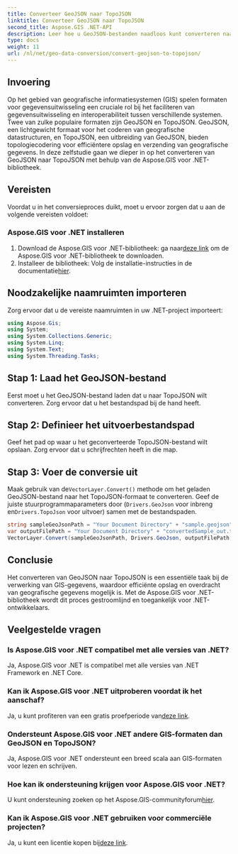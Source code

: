 ```yaml
---
title: Converteer GeoJSON naar TopoJSON
linktitle: Converteer GeoJSON naar TopoJSON
second_title: Aspose.GIS .NET-API
description: Leer hoe u GeoJSON-bestanden naadloos kunt converteren naar TopoJSON-indeling met behulp van de Aspose.GIS voor .NET-bibliotheek. Verbeter de efficiëntie van uw GIS-gegevensverwerking.
type: docs
weight: 11
url: /nl/net/geo-data-conversion/convert-geojson-to-topojson/
---
```

## Invoering
Op het gebied van geografische informatiesystemen (GIS) spelen formaten voor gegevensuitwisseling een cruciale rol bij het faciliteren van gegevensuitwisseling en interoperabiliteit tussen verschillende systemen. Twee van zulke populaire formaten zijn GeoJSON en TopoJSON. GeoJSON, een lichtgewicht formaat voor het coderen van geografische datastructuren, en TopoJSON, een uitbreiding van GeoJSON, bieden topologiecodering voor efficiëntere opslag en verzending van geografische gegevens. In deze zelfstudie gaan we dieper in op het converteren van GeoJSON naar TopoJSON met behulp van de Aspose.GIS voor .NET-bibliotheek.
## Vereisten
Voordat u in het conversieproces duikt, moet u ervoor zorgen dat u aan de volgende vereisten voldoet:
### Aspose.GIS voor .NET installeren
1.  Download de Aspose.GIS voor .NET-bibliotheek: ga naar[deze link](https://releases.aspose.com/gis/net/) om de Aspose.GIS voor .NET-bibliotheek te downloaden.
2.  Installeer de bibliotheek: Volg de installatie-instructies in de documentatie[hier](https://reference.aspose.com/gis/net/).

## Noodzakelijke naamruimten importeren
Zorg ervoor dat u de vereiste naamruimten in uw .NET-project importeert:
```csharp
using Aspose.Gis;
using System;
using System.Collections.Generic;
using System.Linq;
using System.Text;
using System.Threading.Tasks;
```

## Stap 1: Laad het GeoJSON-bestand
Eerst moet u het GeoJSON-bestand laden dat u naar TopoJSON wilt converteren. Zorg ervoor dat u het bestandspad bij de hand heeft.
## Stap 2: Definieer het uitvoerbestandspad
Geef het pad op waar u het geconverteerde TopoJSON-bestand wilt opslaan. Zorg ervoor dat u schrijfrechten heeft in die map.
## Stap 3: Voer de conversie uit
 Maak gebruik van de`VectorLayer.Convert()` methode om het geladen GeoJSON-bestand naar het TopoJSON-formaat te converteren. Geef de juiste stuurprogrammaparameters door (`Drivers.GeoJson` voor inbreng en`Drivers.TopoJson` voor uitvoer) samen met de bestandspaden.
```csharp
string sampleGeoJsonPath = "Your Document Directory" + "sample.geojson";
var outputFilePath = "Your Document Directory" + "convertedSample_out.topojson";
VectorLayer.Convert(sampleGeoJsonPath, Drivers.GeoJson, outputFilePath, Drivers.TopoJson);
```

## Conclusie
Het converteren van GeoJSON naar TopoJSON is een essentiële taak bij de verwerking van GIS-gegevens, waardoor efficiënte opslag en overdracht van geografische gegevens mogelijk is. Met de Aspose.GIS voor .NET-bibliotheek wordt dit proces gestroomlijnd en toegankelijk voor .NET-ontwikkelaars.
## Veelgestelde vragen
### Is Aspose.GIS voor .NET compatibel met alle versies van .NET?
Ja, Aspose.GIS voor .NET is compatibel met alle versies van .NET Framework en .NET Core.
### Kan ik Aspose.GIS voor .NET uitproberen voordat ik het aanschaf?
 Ja, u kunt profiteren van een gratis proefperiode van[deze link](https://releases.aspose.com/).
### Ondersteunt Aspose.GIS voor .NET andere GIS-formaten dan GeoJSON en TopoJSON?
Ja, Aspose.GIS voor .NET ondersteunt een breed scala aan GIS-formaten voor lezen en schrijven.
### Hoe kan ik ondersteuning krijgen voor Aspose.GIS voor .NET?
 U kunt ondersteuning zoeken op het Aspose.GIS-communityforum[hier](https://forum.aspose.com/c/gis/33).
### Kan ik Aspose.GIS voor .NET gebruiken voor commerciële projecten?
 Ja, u kunt een licentie kopen bij[deze link](https://purchase.aspose.com/buy).